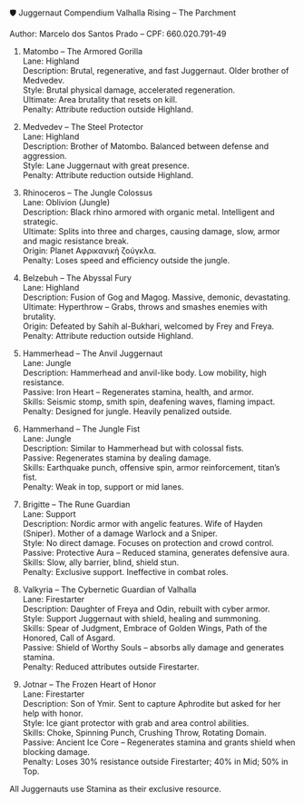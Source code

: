 🛡️ Juggernaut Compendium
Valhalla Rising – The Parchment

Author: Marcelo dos Santos Prado – CPF: 660.020.791-49

1. Matombo – The Armored Gorilla  
Lane: Highland  
Description: Brutal, regenerative, and fast Juggernaut. Older brother of Medvedev.  
Style: Brutal physical damage, accelerated regeneration.  
Ultimate: Area brutality that resets on kill.  
Penalty: Attribute reduction outside Highland.  

2. Medvedev – The Steel Protector  
Lane: Highland  
Description: Brother of Matombo. Balanced between defense and aggression.  
Style: Lane Juggernaut with great presence.  
Penalty: Attribute reduction outside Highland.  

3. Rhinoceros – The Jungle Colossus  
Lane: Oblivion (Jungle)  
Description: Black rhino armored with organic metal. Intelligent and strategic.  
Ultimate: Splits into three and charges, causing damage, slow, armor and magic resistance break.  
Origin: Planet Αφρικανική ζούγκλα.  
Penalty: Loses speed and efficiency outside the jungle.  

4. Belzebuh – The Abyssal Fury  
Lane: Highland  
Description: Fusion of Gog and Magog. Massive, demonic, devastating.  
Ultimate: Hyperthrow – Grabs, throws and smashes enemies with brutality.  
Origin: Defeated by Sahih al-Bukhari, welcomed by Frey and Freya.  
Penalty: Attribute reduction outside Highland.  

5. Hammerhead – The Anvil Juggernaut  
Lane: Jungle  
Description: Hammerhead and anvil-like body. Low mobility, high resistance.  
Passive: Iron Heart – Regenerates stamina, health, and armor.  
Skills: Seismic stomp, smith spin, deafening waves, flaming impact.  
Penalty: Designed for jungle. Heavily penalized outside.  

6. Hammerhand – The Jungle Fist  
Lane: Jungle  
Description: Similar to Hammerhead but with colossal fists.  
Passive: Regenerates stamina by dealing damage.  
Skills: Earthquake punch, offensive spin, armor reinforcement, titan’s fist.  
Penalty: Weak in top, support or mid lanes.  

7. Brigitte – The Rune Guardian  
Lane: Support  
Description: Nordic armor with angelic features. Wife of Hayden (Sniper). Mother of a damage Warlock and a Sniper.  
Style: No direct damage. Focuses on protection and crowd control.  
Passive: Protective Aura – Reduced stamina, generates defensive aura.  
Skills: Slow, ally barrier, blind, shield stun.  
Penalty: Exclusive support. Ineffective in combat roles.  

8. Valkyria – The Cybernetic Guardian of Valhalla  
Lane: Firestarter  
Description: Daughter of Freya and Odin, rebuilt with cyber armor.  
Style: Support Juggernaut with shield, healing and summoning.  
Skills: Spear of Judgment, Embrace of Golden Wings, Path of the Honored, Call of Asgard.  
Passive: Shield of Worthy Souls – absorbs ally damage and generates stamina.  
Penalty: Reduced attributes outside Firestarter.  

9. Jotnar – The Frozen Heart of Honor  
Lane: Firestarter  
Description: Son of Ymir. Sent to capture Aphrodite but asked for her help with honor.  
Style: Ice giant protector with grab and area control abilities.  
Skills: Choke, Spinning Punch, Crushing Throw, Rotating Domain.  
Passive: Ancient Ice Core – Regenerates stamina and grants shield when blocking damage.  
Penalty: Loses 30% resistance outside Firestarter; 40% in Mid; 50% in Top.

All Juggernauts use Stamina as their exclusive resource.

